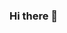 ### Hi there 👋

<!--
**Boot-Error/Boot-Error** is a ✨ _special_ ✨ repository because its `README.md` (this file) appears on your GitHub profile.

Here are some ideas to get you started:

- 🔭 I’m currently working on 
- 🌱 I’m currently learning Rust Programming language
- 👯 I’m looking to collaborate on maintaining projects in Python.
- 🤔 I’m looking for help with building better command line utilities.
- 💬 Ask me about my Arch Linux Setup
- 📫 How to reach me: booterror99@gmail.com
- 😄 Pronouns: He/Him
- ⚡ Fun fact: I use Arch Linux
-->
